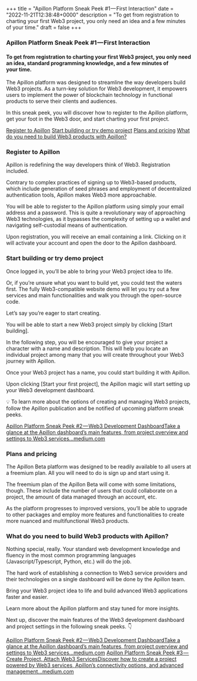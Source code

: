 +++
title = "Apillon Platform Sneak Peek #1 — First Interaction"
date = "2022-11-21T12:38:48+0000"
description = "To get from registration to charting your first Web3 project, you only need an idea and a few minutes of your time."
draft = false
+++

### Apillon Platform Sneak Peek #1 — First Interaction


#### To get from registration to charting your first Web3 project, you only need an idea, standard programming knowledge, and a few minutes of your time.


The Apillon platform was designed to streamline the way developers build Web3 projects. As a turn-key solution for Web3 development, it empowers users to implement the power of blockchain technology in functional products to serve their clients and audiences.


In this sneak peek, you will discover how to register to the Apillon platform, get your foot in the Web3 door, and start charting your first project.

[Register to Apillon](#d485)
[Start building or try demo project](#cdfb)
[Plans and pricing](#3558)
[What do you need to build Web3 products with Apillon?](#1a49)

### Register to Apillon


Apillon is redefining the way developers think of Web3. Registration included.


Contrary to complex practices of signing up to Web3-based products, which include generation of seed phrases and employment of decentralized authentication tools, Apillon makes Web3 more approachable.


You will be able to register to the Apillon platform using simply your email address and a password. This is quite a revolutionary way of approaching Web3 technologies, as it bypasses the complexity of setting up a wallet and navigating self-custodial means of authentication.


Upon registration, you will receive an email containing a link. Clicking on it will activate your account and open the door to the Apillon dashboard.


### Start building or try demo project


Once logged in, you’ll be able to bring your Web3 project idea to life.


Or, if you’re unsure what you want to build yet, you could test the waters first. The fully Web3-compatible website demo will let you try out a few services and main functionalities and walk you through the open-source code.


Let’s say you’re eager to start creating.


You will be able to start a new Web3 project simply by clicking [Start building].


In the following step, you will be encouraged to give your project a character with a name and description. This will help you locate an individual project among many that you will create throughout your Web3 journey with Apillon.


Once your Web3 project has a name, you could start building it with Apillon.


Upon clicking [Start your first project], the Apillon magic will start setting up your Web3 development dashboard.


💡 To learn more about the options of creating and managing Web3 projects, follow the Apillon publication and be notified of upcoming platform sneak peeks.

[Apillon Platform Sneak Peek #2 — Web3 Development DashboardTake a glance at the Apillon dashboard’s main features, from project overview and settings to Web3 services…medium.com](https://medium.com/apillon/apillon-platform-sneak-peek-2-web3-development-dashboard-1ba6737bb5c6)

### Plans and pricing


The Apillon Beta platform was designed to be readily available to all users at a freemium plan. All you will need to do is sign up and start using it.


The freemium plan of the Apillon Beta will come with some limitations, though. These include the number of users that could collaborate on a project, the amount of data managed through an account, etc.


As the platform progresses to improved versions, you’ll be able to upgrade to other packages and employ more features and functionalities to create more nuanced and multifunctional Web3 products.


### What do you need to build Web3 products with Apillon?


Nothing special, really. Your standard web development knowledge and fluency in the most common programming languages (Javascript/Typescript, Python, etc.) will do the job.


The hard work of establishing a connection to Web3 service providers and their technologies on a single dashboard will be done by the Apillon team.


Bring your Web3 project idea to life and build advanced Web3 applications faster and easier.


Learn more about the Apillon platform and stay tuned for more insights.


Next up, discover the main features of the Web3 development dashboard and project settings in the following sneak peeks. 👇

[Apillon Platform Sneak Peek #2 — Web3 Development DashboardTake a glance at the Apillon dashboard’s main features, from project overview and settings to Web3 services…medium.com](https://medium.com/apillon/apillon-platform-sneak-peek-2-web3-development-dashboard-1ba6737bb5c6)
[Apillon Platform Sneak Peek #3 — Create Project, Attach Web3 ServicesDiscover how to create a project powered by Web3 services, Apillon’s connectivity options, and advanced management…medium.com](https://medium.com/apillon/apillon-platform-sneak-peek-3-create-project-attach-web3-services-448f9468c98b)
